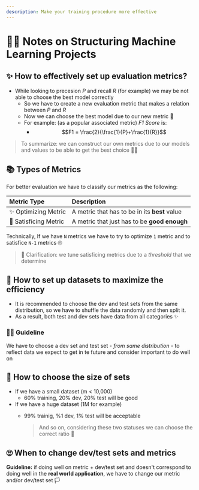 ```yaml
---
description: Make your training procedure more effective
---
```


# 👩‍🔧 Notes on Structuring Machine Learning Projects

## ✨ How to effectively set up evaluation metrics?

* While looking to precesion _P_ and recall _R_ \(for example\) we may be not able to choose the best model correctly
  * So we have to create a new evaluation metric that makes a relation between _P_ and _R_
  * Now we can choose the best model due to our new metric 🐣
  * For example: \(as a popular associated metric\) _F1 Score_ is:
    * $$F1 = \frac{2}{\frac{1}{P}+\frac{1}{R}}$$

> To summarize: we can construct our own metrics due to our models and values to be able to get the best choice 👩‍🏫

## 📚 Types of Metrics

For better evaluation we have to classify our metrics as the following:

| Metric Type | Description |
| :--- | :--- |
| ✨ Optimizing Metric | A metric that has to be in its **best** value |
| 🤗 Satisficing Metric | A metric that just has to be **good enough** |

Technically, If we have `N` metrics we have to try to optimize `1` metric and to satisfice `N-1` metrics 🙄

> 🙌 Clarification: we tune satisficing metrics due to a _threshold_ that we determine

## 🚀 How to set up datasets to maximize the efficiency

* It is recommended to choose the dev and test sets from the same distribution, so we have to shuffle the data randomly and then split it. 
* As a result, both test and dev sets have data from all categories ✨  

### 👩‍🏫 Guideline

We have to choose a dev set and test set - _from same distribution_ - to reflect data we expect to get in te future and consider important to do well on

## 🤔 How to choose the size of sets

* If we have a small dataset \(m &lt; 10,000\)
  * 60% training, 20% dev, 20% test will be good 
* If we have a huge dataset \(1M for example\)
  * 99% trainig, %1 dev, 1% test will be acceptable

    > And so on, considering these two statuses we can choose the correct ratio 👮‍

## 🙄 When to change dev/test sets and metrics

**Guideline:** if doing well on metric + dev/test set and doesn't correspond to doing well in the **real world application**, we have to change our metric and/or dev/test set 🏳

